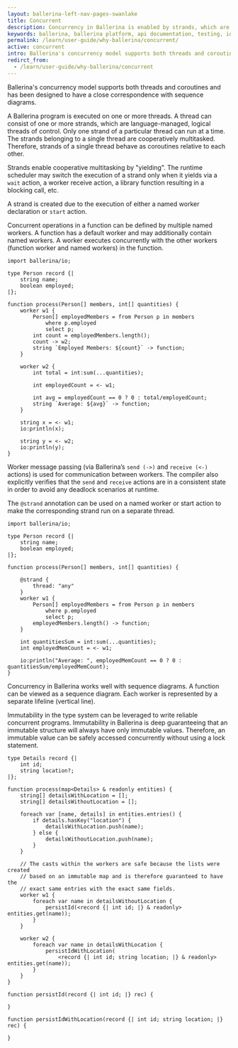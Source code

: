 ```yaml
---
layout: ballerina-left-nav-pages-swanlake
title: Concurrent
description: Concurrency in Ballerina is enabled by strands, which are lightweight threads. 
keywords: ballerina, ballerina platform, api documentation, testing, ide, ballerina central
permalink: /learn/user-guide/why-ballerina/concurrent/
active: concurrent
intro: Ballerina's concurrency model supports both threads and coroutines.
redirct_from:
  - /learn/user-guide/why-ballerina/concurrent
---
```


Ballerina's concurrency model supports both threads and coroutines and has been designed to have a close correspondence with sequence diagrams.

A Ballerina program is executed on one or more threads. A thread can consist of one or more strands, which are language-managed, logical threads of control. Only one strand of a particular thread can run at a time. The strands belonging to a single thread are cooperatively multitasked. Therefore, strands of a single thread behave as coroutines relative to each other.

Strands enable cooperative multitasking by "yielding". The runtime scheduler may switch the execution of a strand only when it yields via a `wait` action, a worker receive action, a library function resulting in a blocking call, etc.

A strand is created due to the execution of either a named worker declaration or `start` action.

Concurrent operations in a function can be defined by multiple named workers. A function has a default worker and may additionally contain named workers. A worker executes concurrently with the other workers (function worker and named workers) in the function.

```ballerina
import ballerina/io;

type Person record {|
    string name;
    boolean employed;
|};

function process(Person[] members, int[] quantities) {
    worker w1 {
        Person[] employedMembers = from Person p in members
            where p.employed
            select p;
        int count = employedMembers.length();
        count -> w2;
        string `Employed Members: ${count}` -> function;
    }

    worker w2 {
        int total = int:sum(...quantities);
        
        int employedCount = <- w1;

        int avg = employedCount == 0 ? 0 : total/employedCount;
        string `Average: ${avg}` -> function;
    }

    string x = <- w1;
    io:println(x);

    string y = <- w2;
    io:println(y);
}
```

Worker message passing (via Ballerina’s `send (->)` and `receive (<-)` actions) is used for communication between workers. The compiler also explicitly verifies that the `send` and `receive` actions are in a consistent state in order to avoid any deadlock scenarios at runtime.

The `@strand` annotation can be used on a named worker or start action to make the corresponding strand run on a separate thread.

```ballerina
import ballerina/io;

type Person record {|
    string name;
    boolean employed;
|};

function process(Person[] members, int[] quantities) {

    @strand {
        thread: "any"
    }
    worker w1 {
        Person[] employedMembers = from Person p in members
            where p.employed
            select p;
        employedMembers.length() -> function;
    }

    int quantitiesSum = int:sum(...quantities);
    int employedMemCount = <- w1;

    io:println("Average: ", employedMemCount == 0 ? 0 : quantitiesSum/employedMemCount);
}
```

Concurrency in Ballerina works well with sequence diagrams. A function can be viewed as a sequence diagram. Each worker is represented by a separate lifeline (vertical line).

Immutability in the type system can be leveraged to write reliable concurrent programs. Immutability in Ballerina is deep guaranteeing that an immutable structure will always have only immutable values. Therefore, an immutable value can be safely accessed concurrently without using a lock statement.

```ballerina
type Details record {|
    int id;
    string location?;
|};

function process(map<Details> & readonly entities) {
    string[] detailsWithLocation = [];
    string[] detailsWithoutLocation = [];

    foreach var [name, details] in entities.entries() {
        if details.hasKey("location") {
            detailsWithLocation.push(name);
        } else {
            detailsWithoutLocation.push(name);
        }
    }

    // The casts within the workers are safe because the lists were created
    // based on an immutable map and is therefore guaranteed to have the 
    // exact same entries with the exact same fields.
    worker w1 {
        foreach var name in detailsWithoutLocation {
            persistId(<record {| int id; |} & readonly> entities.get(name));
        }
    }

    worker w2 {
        foreach var name in detailsWithLocation {
            persistIdWithLocation(
                <record {| int id; string location; |} & readonly> entities.get(name));
        }
    }
}

function persistId(record {| int id; |} rec) {
    
}

function persistIdWithLocation(record {| int id; string location; |} rec) {
    
}
```

<style>
.cBallerinaTocContainer {
    display: none !important;
}
/*.cBalleinaBreadcrumbs li:nth-child(3) , .cBalleinaBreadcrumbs li:nth-child(2) {
   display:none !important;
}*/
</style>
